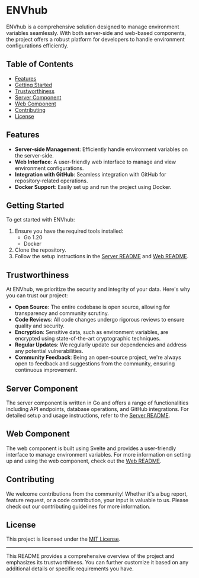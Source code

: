 # ENVhub

ENVhub is a comprehensive solution designed to manage environment variables seamlessly. With both server-side and web-based components, the project offers a robust platform for developers to handle environment configurations efficiently.

## Table of Contents

- [Features](#features)
- [Getting Started](#getting-started)
- [Trustworthiness](#trustworthiness)
- [Server Component](#server-component)
- [Web Component](#web-component)
- [Contributing](#contributing)
- [License](#license)

## Features

- **Server-side Management**: Efficiently handle environment variables on the server-side.
- **Web Interface**: A user-friendly web interface to manage and view environment configurations.
- **Integration with GitHub**: Seamless integration with GitHub for repository-related operations.
- **Docker Support**: Easily set up and run the project using Docker.

## Getting Started

To get started with ENVhub:

1. Ensure you have the required tools installed:
   - Go 1.20
   - Docker
2. Clone the repository.
3. Follow the setup instructions in the [Server README](./server/README.md) and [Web README](./web/README.md).

## Trustworthiness

At ENVhub, we prioritize the security and integrity of your data. Here's why you can trust our project:

- **Open Source**: The entire codebase is open source, allowing for transparency and community scrutiny.
- **Code Reviews**: All code changes undergo rigorous reviews to ensure quality and security.
- **Encryption**: Sensitive data, such as environment variables, are encrypted using state-of-the-art cryptographic techniques.
- **Regular Updates**: We regularly update our dependencies and address any potential vulnerabilities.
- **Community Feedback**: Being an open-source project, we're always open to feedback and suggestions from the community, ensuring continuous improvement.

## Server Component

The server component is written in Go and offers a range of functionalities including API endpoints, database operations, and GitHub integrations. For detailed setup and usage instructions, refer to the [Server README](./server/README.md).

## Web Component

The web component is built using Svelte and provides a user-friendly interface to manage environment variables. For more information on setting up and using the web component, check out the [Web README](./web/README.md).

## Contributing

We welcome contributions from the community! Whether it's a bug report, feature request, or a code contribution, your input is valuable to us. Please check out our contributing guidelines for more information.

## License

This project is licensed under the [MIT License](./LICENSE). 

---

This README provides a comprehensive overview of the project and emphasizes its trustworthiness. You can further customize it based on any additional details or specific requirements you have.



